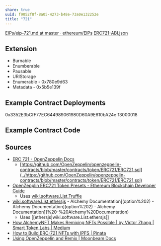 ```yaml
---
share: true
uuid: f9052f8f-8a05-4273-b48e-73a0e132252e
title: "721"
---
```

[EIPs/eip-721.md at master · ethereum/EIPs](https://github.com/ethereum/EIPs/blob/master/EIPS/eip-721.md)
[ERC721-ABI.json](https://gist.github.com/olegabr/45d659bec5f068eb9d82af4d3f712a23)

## Extension

* Burnable
* Enumberable
* Pausable
* URIStorage
* Enumerable - 0x780e9d63
* Metadata   - 0x5b5e139f

## Example Contract Deployments

0x3352E3bCfF77EC644989061980D60A9E610bA24e    13000018

## Example Contract Code


## Sources

* [ERC 721 - OpenZeppelin Docs](https://docs.openzeppelin.com/contracts/2.x/api/token/erc721)
  * [https://github.com/OpenZeppelin/openzeppelin-contracts/blob/master/contracts/token/ERC721/ERC721.sol](../https://github.com/OpenZeppelin/openzeppelin-contracts/blob/master/contracts/token/ERC721/ERC721.sol)
* [OpenZepplin ERC721 Token Presets - Ethereum Blockchain Developer Guide](https://ethereum-blockchain-developer.com/120-erc721-supply-chain-aisthisi/03-openzeppelin-erc721-token-preset/)
  * Uses [wiki.software.List.Truffle](../dentropydaemon-wiki/Software/List/Truffle)
* [wiki.software.List.ethersjs](../d833138c-b1fc-488b-81a1-195e6298178e) - Alchemy Documentation](option%202) - Alchemy Documentation](option%202) - Alchemy Documentation]]%20-%20Alchemy%20Documentation)
  * Uses [[ethersjs|wiki.software.List.ethersjs]]
* [How AlchemyNFT Makes Remixing NFTs Possible | by Victor Zhang | Smart Token Labs | Medium](https://medium.com/alphawallet/how-alchemynft-makes-remixing-nfts-possible-a18bb9f63386)
* [How to Build ERC-721 NFTs with IPFS | Pinata](https://medium.com/pinata/how-to-build-erc-721-nfts-with-ipfs-e76a21d8f914)
* [Using OpenZeppelin and Remix | Moonbeam Docs](https://docs.moonbeam.network/builders/interact/oz-remix/)
